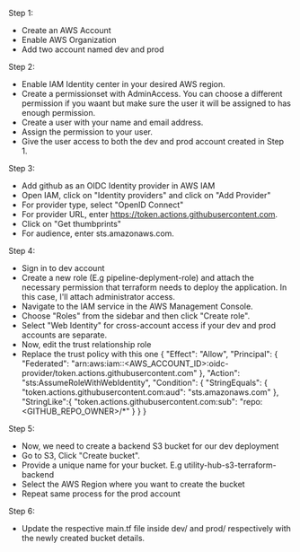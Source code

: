 Step 1: 
- Create an AWS Account
- Enable AWS Organization
- Add two account named dev and prod

Step 2: 
- Enable IAM Identity center in your desired AWS region.
- Create a permissionset with AdminAccess. You can choose a different permission if you waant but make sure the user it will be assigned to has enough permission.
- Create a user with your name and email address.
- Assign the permission to your user.
- Give the user access to both the dev and prod account created in Step 1.

Step 3:
- Add github as an OIDC Identity provider in AWS IAM
- Open IAM, click on "Identity providers" and click on "Add Provider"
- For provider type, select "OpenID Connect"
- For provider URL, enter https://token.actions.githubusercontent.com.
- Click on "Get thumbprints"
- For audience, enter sts.amazonaws.com.

Step 4: 
 - Sign in to dev account
 - Create a new role (E.g pipeline-deplyment-role) and attach the necessary permission that terraform needs to deploy the application. In this case, I'll attach administrator access.
 - Navigate to the IAM service in the AWS Management Console.
- Choose "Roles" from the sidebar and then click "Create role".
 - Select "Web Identity" for cross-account access if your dev and prod accounts are separate.
 - Now, edit the trust relationship role 
 - Replace the trust policy with this one
 {
  "Effect": "Allow",
  "Principal": {
    "Federated": "arn:aws:iam::<AWS_ACCOUNT_ID>:oidc-provider/token.actions.githubusercontent.com"
  },
  "Action": "sts:AssumeRoleWithWebIdentity",
  "Condition": {
    "StringEquals": {
      "token.actions.githubusercontent.com:aud": "sts.amazonaws.com"
    },
    "StringLike":{
      "token.actions.githubusercontent.com:sub": "repo:<GITHUB_REPO_OWNER>/*"
    }
  }
}


Step 5:
 - Now, we need to create a backend S3 bucket for our dev deployment
 - Go to S3, Click "Create bucket".
 - Provide a unique name for your bucket. E.g utility-hub-s3-terraform-backend
 - Select the AWS Region where you want to create the bucket
 - Repeat same process for the prod account

Step 6:
- Update the respective main.tf file inside dev/ and prod/ respectively with the newly created bucket details.
